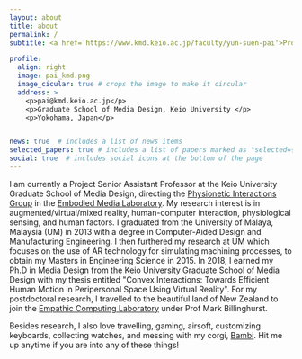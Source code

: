 ```yaml
---
layout: about
title: about
permalink: /
subtitle: <a href='https://www.kmd.keio.ac.jp/faculty/yun-suen-pai'>Project Senior Assistant Professor</a>.

profile:
  align: right
  image: pai_kmd.png
  image_cicular: true # crops the image to make it circular
  address: >
    <p>pai@kmd.keio.ac.jp</p>
    <p>Graduate School of Media Design, Keio University </p>
    <p>Yokohama, Japan</p>


news: true  # includes a list of news items
selected_papers: true # includes a list of papers marked as "selected={true}"
social: true  # includes social icons at the bottom of the page
---
```


I am currently a Project Senior Assistant Professor at the Keio University Graduate School of Media Design, directing the <a href='https://www.embodiedmedia.org/teams/physionetic-interactions'>Physionetic Interactions Group</a> in the <a href='https://www.embodiedmedia.org/about'>Embodied Media Laboratory</a>. My research interest is in augmented/virtual/mixed reality, human-computer interaction, physiological sensing, and human factors. I graduated from the University of Malaya, Malaysia (UM) in 2013 with a degree in Computer-Aided Design and Manufacturing Engineering. I then furthered my research at UM which focuses on the use of AR technology for simulating machining processes, to obtain my Masters in Engineering Science in 2015. In 2018, I earned my Ph.D in Media Design from the Keio University Graduate School of Media Design with my thesis entitled "Convex Interactions: Towards Efficient Human Motion in Peripersonal Space Using Virtual Reality". For my postdoctoral research, I travelled to the beautiful land of New Zealand to join the <a href='http://empathiccomputing.org/'>Empathic Computing Laboratory</a> under Prof Mark Billinghurst.

Besides research, I also love travelling, gaming, airsoft, customizing keyboards, collecting watches, and messing with my corgi, <a href='https://www.instagram.com/hci.with.bambi/?igshid=YmMyMTA2M2Y%3D'>Bambi</a>. Hit me up anytime if you are into any of these things!

